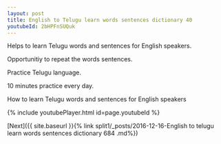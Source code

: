 ```yaml
---
layout: post
title: English to Telugu learn words sentences dictionary 40 
youtubeId: 2bHPFnSUQuk
---
```

 
 
Helps to learn Telugu words and sentences for English speakers.

Opportunitiy to repeat the words sentences. 

Practice Telugu language. 
 
10 minutes practice every day. 
 
How to learn Telugu words and sentences for English speakers 
 
{% include youtubePlayer.html id=page.youtubeId %}
 
 
[Next]({{ site.baseurl }}{% link  split1/_posts/2016-12-16-English to telugu learn words sentences dictionary 684 .md%})
 
